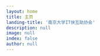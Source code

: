 ```yaml
---
layout: home
title: 主页
landing-title: '南京大学IT侠互助协会'
description: null
image: null
index: false
author: null
---
```


<script>
    document.onkeydown=function(event){
        var e = event || window.event || arguments.callee.caller.arguments[0];
          if(e && e.keyCode==13){ // enter 键
            window.location.href("https://itxia.club/bonus")
        }
    }; 
</script>